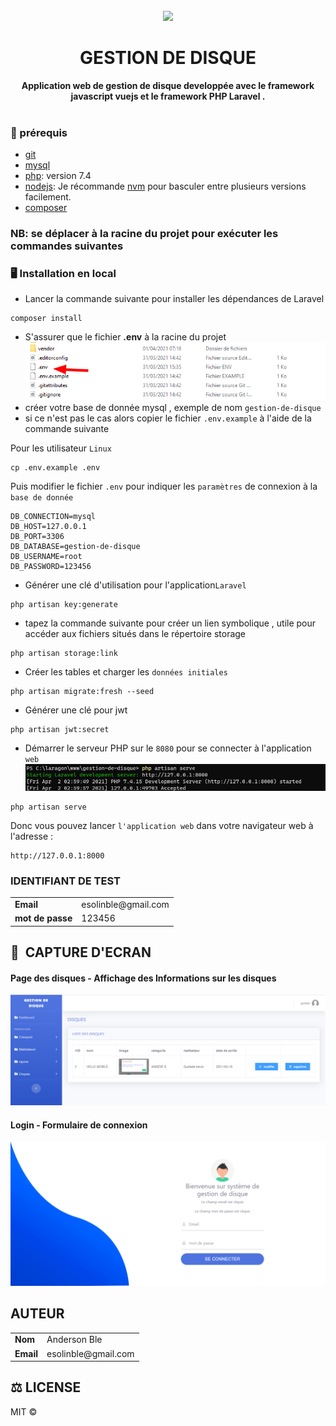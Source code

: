 <div align="center">
  <br>
  <img src="https://secure.webtoolhub.com/static/resources/icons/set2/e27cf005df05.png" width="150px">
  <h1>GESTION DE DISQUE</h1>
  <strong>Application web de gestion de disque developpée avec le framework javascript vuejs et le framework PHP Laravel . </strong>
</div>
<br>

### 📖 prérequis
- [git](https://git-scm.com/downloads)
- [mysql](https://www.mysql.com/fr/downloads/)
- [php](https://nodejs.org/en/): version 7.4
- [nodejs](https://nodejs.org/en/): Je récommande [nvm](https://github.com/nvm-sh/nvm#installing-and-updating) pour basculer entre plusieurs versions facilement.
- [composer](https://getcomposer.org/download/)

### NB: se déplacer à la racine du projet  pour exécuter les commandes suivantes

### 🖥️ Installation en local

- Lancer la commande suivante pour installer les dépendances de Laravel
```
composer install
```

- S'assurer que le fichier <b>.env</b> à la racine du projet
![storybook example screenshot](Documentation/env.png)
- créer votre base de donnée mysql , exemple de nom `gestion-de-disque`
- si ce n'est pas le cas alors copier le fichier `.env.example` à l'aide de la commande suivante
  
 Pour les utilisateur `Linux`
```
cp .env.example .env
```

Puis modifier le fichier `.env` pour indiquer les `paramètres` de connexion à la `base de donnée`

```
DB_CONNECTION=mysql
DB_HOST=127.0.0.1
DB_PORT=3306
DB_DATABASE=gestion-de-disque
DB_USERNAME=root
DB_PASSWORD=123456
```

-  Générer une clé d'utilisation pour l'application`Laravel`
```
php artisan key:generate
```

-  tapez la commande suivante pour créer un lien symbolique , utile pour accéder aux fichiers situés dans le répertoire storage

```
php artisan storage:link
```

- Créer les tables et charger les `données initiales`

```
php artisan migrate:fresh --seed
```
- Générer une clé pour jwt

```
php artisan jwt:secret
```

- Démarrer le serveur PHP sur le `8080` pour se connecter à l'application `web`
![php artisan](Documentation/php%20artisan.png)

```
php artisan serve
```

Donc vous pouvez lancer `l'application web` dans votre navigateur web à l'adresse :
```
http://127.0.0.1:8000
```
### IDENTIFIANT DE TEST
<table>
    <tr>
        <td> <b>Email</b></td>
        <td>esolinble@gmail.com</td>
    </tr>
    <tr>
        <td> <b>mot de passe </b></td>
        <td>123456</td>
    </tr>
</table>

## 🧪 ️ CAPTURE D'ECRAN
#### Page des disques - Affichage des Informations sur les disques
![storybook example screenshot](Documentation/gestion-disque.png)

#### Login - Formulaire de connexion
![storybook example screenshot](Documentation/login.png)

##  AUTEUR
<table>
    <tr>
        <td> <b>Nom</b></td>
        <td>Anderson Ble</td>
    </tr>
    <tr>
        <td> <b>Email</b></td>
        <td>esolinble@gmail.com</td>
    </tr>
</table>


## ⚖️ LICENSE

MIT © 
